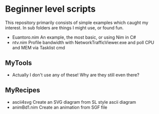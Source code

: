 # Beginner level scripts
This repository primarily consists of simple examples which caught my interest.
In sub folders are things I might use, or found fun.

* Euantoro.nim An example, the most basic, or using Nim in C#
* ntv.nim Profile bandwidth with NetworkTrafficViewer.exe and poll CPU and MEM via Tasklist cmd

## MyTools
* Actually I don't use any of these! Why are they still even there?

## MyRecipes

* ascii4svg Create an SVG diagram from SL style ascii diagram
* animBd1.nim Create an animation from SGF file
